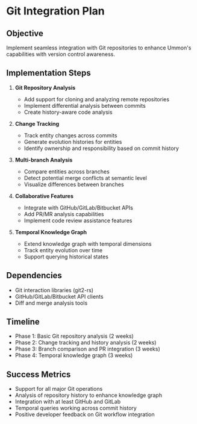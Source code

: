 # Git Integration Plan

## Objective
Implement seamless integration with Git repositories to enhance Ummon's capabilities with version control awareness.

## Implementation Steps

1. **Git Repository Analysis**
   - Add support for cloning and analyzing remote repositories
   - Implement differential analysis between commits
   - Create history-aware code analysis

2. **Change Tracking**
   - Track entity changes across commits
   - Generate evolution histories for entities
   - Identify ownership and responsibility based on commit history

3. **Multi-branch Analysis**
   - Compare entities across branches
   - Detect potential merge conflicts at semantic level
   - Visualize differences between branches

4. **Collaborative Features**
   - Integrate with GitHub/GitLab/Bitbucket APIs
   - Add PR/MR analysis capabilities
   - Implement code review assistance features

5. **Temporal Knowledge Graph**
   - Extend knowledge graph with temporal dimensions
   - Track entity evolution over time
   - Support querying historical states

## Dependencies
- Git interaction libraries (git2-rs)
- GitHub/GitLab/Bitbucket API clients
- Diff and merge analysis tools

## Timeline
- Phase 1: Basic Git repository analysis (2 weeks)
- Phase 2: Change tracking and history analysis (2 weeks)
- Phase 3: Branch comparison and PR integration (3 weeks)
- Phase 4: Temporal knowledge graph (3 weeks)

## Success Metrics
- Support for all major Git operations
- Analysis of repository history to enhance knowledge graph
- Integration with at least GitHub and GitLab
- Temporal queries working across commit history
- Positive developer feedback on Git workflow integration